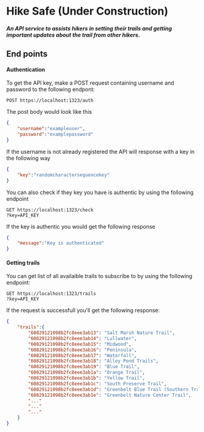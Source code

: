 # Hike Safe (Under Construction)
##### An API service to assists hikers in setting their trails and getting important updates about the trail from other hikers.

## End points

#### Authentication
To get the API key, make a POST request containing username and password to the following endpont:

```
POST https://localhost:1323/auth
```
The post body would look like this

```JSON
{
    "username":"exampleuser",
    "password":"examplepassword"
}

```

If the username is not already registered the API will response with a key in the following way

```JSON
{
    "key":"randomcharactersequencekey"
}
```

You can also check if they key you have is authentic by using the following endpoint

```
GET https://localhost:1323/check
?key=API_KEY
```

If the key is authentic you would get the following response

```JSON
{
    "message":"Key is authenticated"
}
```

#### Getting trails
You can get list of all availaible trails to subscribe to by using the following endpoint:

```
GET https://localhost:1323/trails
?key=API_KEY
```

If the request is successfull you'll get the following response:

```JSON
{
    "trails":{
        "60829121098b2fc8eee3ab13": "Salt Marsh Nature Trail",
        "60829121098b2fc8eee3ab14": "Lullwater",
        "60829121098b2fc8eee3ab15": "Midwood",
        "60829121098b2fc8eee3ab16": "Peninsula",
        "60829121098b2fc8eee3ab17": "Waterfall",
        "60829121098b2fc8eee3ab18": "Alley Pond Trails",
        "60829121098b2fc8eee3ab19": "Blue Trail",
        "60829121098b2fc8eee3ab1a": "Orange Trail",
        "60829121098b2fc8eee3ab1b": "Yellow Trail",
        "60829121098b2fc8eee3ab1c": "South Preserve Trail",
        "60829121098b2fc8eee3ab1d": "Greenbelt Blue Trail (Southern Trailhead)",
        "60829121098b2fc8eee3ab1e": "Greenbelt Nature Center Trail",
        "..."
        "..."
        "..."
    }
}
```
